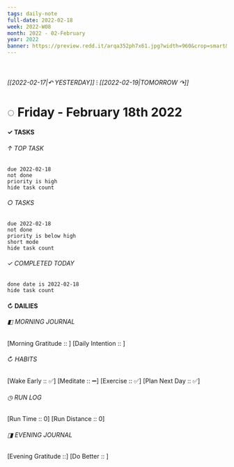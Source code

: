 ```yaml
---
tags: daily-note
full-date: 2022-02-18
week: 2022-W08
month: 2022 - 02-February
year: 2022
banner: https://preview.redd.it/arqa352ph7x61.jpg?width=960&crop=smart&auto=webp&s=84f9245d607b029667d5bfc4abf36547fc6213de
---
```

⠀
###### [[2022-02-17|↶ YESTERDAY]] ⁝ [[2022-02-19|TOMORROW ↷]]
# ◌ Friday -  February 18th 2022
#### ✓  TASKS

######  ↑ TOP TASK
```tasks
due 2022-02-18
not done
priority is high
hide task count
```
###### ○ TASKS
```tasks
due 2022-02-18
not done
priority is below high
short mode
hide task count
```
###### ✓ COMPLETED TODAY
```tasks
done date is 2022-02-18
hide task count
```
####  ↻ DAILIES

###### ◧ MORNING JOURNAL
[Morning Gratitude :: ]
[Daily Intention :: ]

###### ↻ HABITS
[Wake Early :: ✅]
[Meditate :: ➖]
[Exercise :: ✅]
[Plan Next Day :: ✅]

###### ◷ RUN LOG
[Run Time :: 0]
[Run Distance :: 0]

###### ◨ EVENING JOURNAL
[Evening Gratitude ::]
[Do Better :: ]